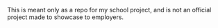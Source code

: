This is meant only as a repo for my school project, and is not an official project made to showcase to employers.
